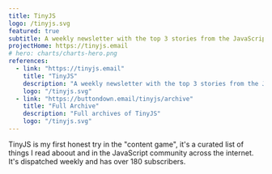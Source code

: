 ```yaml
---
title: TinyJS
logo: /tinyjs.svg
featured: true
subtitle: A weekly newsletter with the top 3 stories from the JavaScript world. Short and Sweet. No Spam.
projectHome: https://tinyjs.email
# hero: charts/charts-hero.png
references:
  - link: "https://tinyjs.email"
    title: "TinyJS"
    description: "A weekly newsletter with the top 3 stories from the JavaScript world. Short and Sweet. No Spam."
    logo: "/tinyjs.svg"
  - link: "https://buttondown.email/tinyjs/archive"
    title: "Full Archive"
    description: "Full archives of TinyJS"
    logo: "/tinyjs.svg"
---
```


TinyJS is my first honest try in the "content game", it's a curated list of things I read aboout and in the JavaScript community across the internet. It's dispatched weekly and has over 180 subscribers. <!--more-->

<reference-card :references="references"></reference-card>
